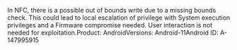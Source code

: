 In NFC, there is a possible out of bounds write due to a missing bounds check. This could lead to local escalation of privilege with System execution privileges and a Firmware compromise needed. User interaction is not needed for exploitation.Product: AndroidVersions: Android-11Android ID: A-147995915